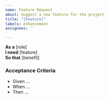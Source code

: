 ```yaml
---
name: Feature Request
about: Suggest a new feature for the project
title: "[Feature]"
labels: enhancement
assignees: ''

---
```

**As a** [role]  
**I need** [feature]  
**So that** [benefit]  

### Acceptance Criteria
- Given ...
- When ...
- Then ...
